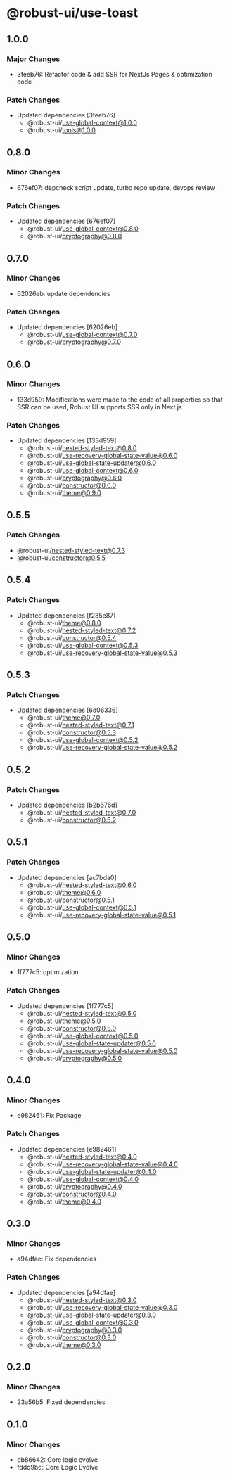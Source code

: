# @robust-ui/use-toast

## 1.0.0

### Major Changes

- 3feeb76: Refactor code & add SSR for NextJs Pages & optimization code

### Patch Changes

- Updated dependencies [3feeb76]
  - @robust-ui/use-global-context@1.0.0
  - @robust-ui/tools@1.0.0

## 0.8.0

### Minor Changes

- 676ef07: depcheck script update, turbo repo update, devops review

### Patch Changes

- Updated dependencies [676ef07]
  - @robust-ui/use-global-context@0.8.0
  - @robust-ui/cryptography@0.8.0

## 0.7.0

### Minor Changes

- 62026eb: update dependencies

### Patch Changes

- Updated dependencies [62026eb]
  - @robust-ui/use-global-context@0.7.0
  - @robust-ui/cryptography@0.7.0

## 0.6.0

### Minor Changes

- 133d959: Modifications were made to the code of all properties so that SSR can be used, Robust UI supports SSR only in Next.js

### Patch Changes

- Updated dependencies [133d959]
  - @robust-ui/nested-styled-text@0.8.0
  - @robust-ui/use-recovery-global-state-value@0.6.0
  - @robust-ui/use-global-state-updater@0.6.0
  - @robust-ui/use-global-context@0.6.0
  - @robust-ui/cryptography@0.6.0
  - @robust-ui/constructor@0.6.0
  - @robust-ui/theme@0.9.0

## 0.5.5

### Patch Changes

- @robust-ui/nested-styled-text@0.7.3
- @robust-ui/constructor@0.5.5

## 0.5.4

### Patch Changes

- Updated dependencies [f235e87]
  - @robust-ui/theme@0.8.0
  - @robust-ui/nested-styled-text@0.7.2
  - @robust-ui/constructor@0.5.4
  - @robust-ui/use-global-context@0.5.3
  - @robust-ui/use-recovery-global-state-value@0.5.3

## 0.5.3

### Patch Changes

- Updated dependencies [6d06336]
  - @robust-ui/theme@0.7.0
  - @robust-ui/nested-styled-text@0.7.1
  - @robust-ui/constructor@0.5.3
  - @robust-ui/use-global-context@0.5.2
  - @robust-ui/use-recovery-global-state-value@0.5.2

## 0.5.2

### Patch Changes

- Updated dependencies [b2b676d]
  - @robust-ui/nested-styled-text@0.7.0
  - @robust-ui/constructor@0.5.2

## 0.5.1

### Patch Changes

- Updated dependencies [ac7bda0]
  - @robust-ui/nested-styled-text@0.6.0
  - @robust-ui/theme@0.6.0
  - @robust-ui/constructor@0.5.1
  - @robust-ui/use-global-context@0.5.1
  - @robust-ui/use-recovery-global-state-value@0.5.1

## 0.5.0

### Minor Changes

- 1f777c5: optimization

### Patch Changes

- Updated dependencies [1f777c5]
  - @robust-ui/nested-styled-text@0.5.0
  - @robust-ui/theme@0.5.0
  - @robust-ui/constructor@0.5.0
  - @robust-ui/use-global-context@0.5.0
  - @robust-ui/use-global-state-updater@0.5.0
  - @robust-ui/use-recovery-global-state-value@0.5.0
  - @robust-ui/cryptography@0.5.0

## 0.4.0

### Minor Changes

- e982461: Fix Package

### Patch Changes

- Updated dependencies [e982461]
  - @robust-ui/nested-styled-text@0.4.0
  - @robust-ui/use-recovery-global-state-value@0.4.0
  - @robust-ui/use-global-state-updater@0.4.0
  - @robust-ui/use-global-context@0.4.0
  - @robust-ui/cryptography@0.4.0
  - @robust-ui/constructor@0.4.0
  - @robust-ui/theme@0.4.0

## 0.3.0

### Minor Changes

- a94dfae: Fix dependencies

### Patch Changes

- Updated dependencies [a94dfae]
  - @robust-ui/nested-styled-text@0.3.0
  - @robust-ui/use-recovery-global-state-value@0.3.0
  - @robust-ui/use-global-state-updater@0.3.0
  - @robust-ui/use-global-context@0.3.0
  - @robust-ui/cryptography@0.3.0
  - @robust-ui/constructor@0.3.0
  - @robust-ui/theme@0.3.0

## 0.2.0

### Minor Changes

- 23a56b5: Fixed dependencies

## 0.1.0

### Minor Changes

- db86642: Core logic evolve
- fddd9bd: Core Logic Evolve
